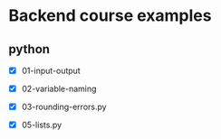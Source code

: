 # Backend course examples
## python

- [x] 01-input-output
- [x] 02-variable-naming
- [x] 03-rounding-errors.py
- [x] 05-lists.py



